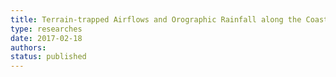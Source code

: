 ```yaml
---
title: Terrain-trapped Airflows and Orographic Rainfall along the Coast of Northern California. Part I: Kinematic characterization using a wind profiling radar
type: researches
date: 2017-02-18
authors: 
status: published
---
```


